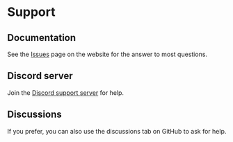# Support

## Documentation

See the [Issues](https://github.com/NamVr/Chat-Economy-Bot/issues) page on the website for the answer to most questions.

## Discord server

Join the [Discord support server](https://discord.gg/soon) for help.

## Discussions

If you prefer, you can also use the discussions tab on GitHub to ask for help.
